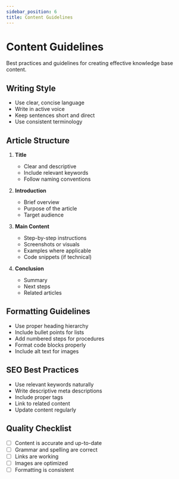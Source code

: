 ```yaml
---
sidebar_position: 6
title: Content Guidelines
---
```


# Content Guidelines

Best practices and guidelines for creating effective knowledge base content.

## Writing Style

- Use clear, concise language
- Write in active voice
- Keep sentences short and direct
- Use consistent terminology

## Article Structure

1. **Title**
   - Clear and descriptive
   - Include relevant keywords
   - Follow naming conventions

2. **Introduction**
   - Brief overview
   - Purpose of the article
   - Target audience

3. **Main Content**
   - Step-by-step instructions
   - Screenshots or visuals
   - Examples where applicable
   - Code snippets (if technical)

4. **Conclusion**
   - Summary
   - Next steps
   - Related articles

## Formatting Guidelines

- Use proper heading hierarchy
- Include bullet points for lists
- Add numbered steps for procedures
- Format code blocks properly
- Include alt text for images

## SEO Best Practices

- Use relevant keywords naturally
- Write descriptive meta descriptions
- Include proper tags
- Link to related content
- Update content regularly

## Quality Checklist

- [ ] Content is accurate and up-to-date
- [ ] Grammar and spelling are correct
- [ ] Links are working
- [ ] Images are optimized
- [ ] Formatting is consistent

